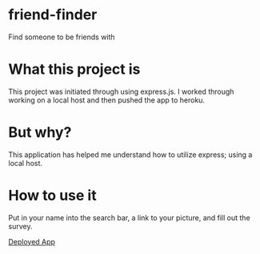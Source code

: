 # friend-finder
Find someone to be friends with

# What this project is
This project was initiated through using express.js.  I worked through working on a local host and then pushed the app to heroku.

# But why?
This application has helped me understand how to utilize express; using a local host.

# How to use it
Put in your name into the search bar, a link to your picture, and fill out the survey.

[Deployed App](https://hidden-tundra-78563.herokuapp.com/survey)